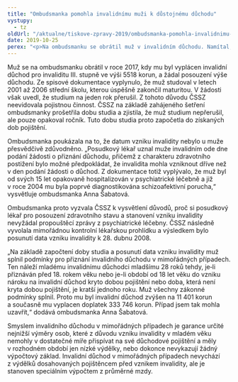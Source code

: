 ```yaml
---
title: "Ombudsmanka pomohla invalidnímu muži k důstojnému důchodu"
vystupy:
  - tz
oldUrl: "/aktualne/tiskove-zpravy-2019/ombudsmanka-pomohla-invalidnimu-muzi-k-dustojnemu-duchodu"
date: 2019-10-25
perex: "<p>Na ombudsmanku se obrátil muž v invalidním důchodu. Namítal, že je jeho důchod pro důstojný život příliš nízký. Myslel si, že je na vině nezapočítaná doba jeho studia. Muž totiž neměl důchodově zhodnocenu dobu studia v období let 2004 a 2005. Během šetření ombudsmanky vyšlo najevo, že muž v těchto letech opakoval ročník, ale studium na střední škole nepřerušil. Ombudsmanka během šetření dále zjistila, že Česká správa sociálního zabezpečení (ČSSZ) rozhodla o důchodu na základě chybně stanoveného data vzniku invalidity. ČSSZ napravila vytýkané pochybení, na která ombudsmanka upozornila, zvedla muži invalidní důchod na dvojnásobek a současně mu vyplatila doplatek důchodu více než 300 tisíc korun. </p>"
---
```


<!-- imported from the old website -->

<p>Muž se na ombudsmanku obrátil v roce 2017, kdy mu byl vyplácen invalidní důchod pro invaliditu III. stupně ve výši 5518 korun, a žádal posouzení výše důchodu. Ze spisové dokumentace vyplynulo, že muž studoval v letech 2001 až 2006 střední školu, kterou úspěšně zakončil maturitou. V žádosti však uvedl, že studium na jeden rok přerušil. Z tohoto důvodu ČSSZ neevidovala pojistnou činnost. ČSSZ na základě zahájeného šetření ombudsmanky prošetřila dobu studia a zjistila, že muž studium nepřerušil, ale pouze opakoval ročník. Tuto dobu studia proto započetla do získaných dob pojištění. </p> <p>Ombudsmanka poukázala na to, že datum vzniku invalidity nebylo u muže přesvědčivě zdůvodněno. „Posudkový lékař uznal muže invalidním ode dne podání žádosti o přiznání důchodu, přičemž z charakteru zdravotního postižení bylo možné předpokládat, že invalidita mohla vzniknout dříve než v den podání žádosti o důchod. Z dokumentace totiž vyplývalo, že muž byl od svých 15 let opakovaně hospitalizován v psychiatrické léčebně a již v roce 2004 mu byla poprvé diagnostikována schizoafektivní porucha,“ vysvětluje ombudsmanka Anna Šabatová. </p> <p>Ombudsmanka proto vyzvala ČSSZ k vysvětlení důvodů, proč si posudkový lékař pro posouzení zdravotního stavu a stanovení vzniku invalidity nevyžádal propouštěcí zprávy z psychiatrické léčebny. ČSSZ následně vyvolala mimořádnou kontrolní lékařskou prohlídku a výsledkem bylo posunutí data vzniku invalidity k 28. dubnu 2008. </p> <p>„Na základě započtení doby studia a posunutí data vzniku invalidity muž splnil podmínky pro přiznání invalidního důchodu v mimořádných případech. Ten náleží mladému invalidnímu důchodci mladšímu 28 roků tehdy, je‑li přiznáván před 18. rokem věku nebo je-li období od 18 let věku do vzniku nároku na invalidní důchod kryto dobou pojištění nebo doba, která není kryta dobou pojištění, je kratší jednoho roku. Muž všechny zákonné podmínky splnil. Proto mu byl invalidní důchod zvýšen na 11 401 korun a současně mu vyplacen doplatek 333 746 korun. Případ jsem tak mohla uzavřít,“ dodává ombudsmanka Anna Šabatová.  </p> <p>Smyslem invalidního důchodu v mimořádných případech je garance určité nejnižší výměry osob, které z důvodu vzniku invalidity v mladém věku nemohly v dostatečné míře přispívat na své důchodové pojištění a měly v rozhodném období jen nízké výdělky, nebo dokonce nevykazují žádný výpočtový základ. Invalidní důchod v mimořádných případech nevychází z výdělků dosahovaných pojištěncem před vznikem invalidity, ale je stanoven speciálním výpočtem z průměrné mzdy.   </p>
